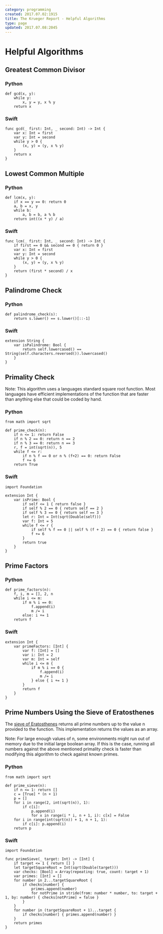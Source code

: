 ```yaml
---
category: programming
created: 2017.07.02:1915
title: The Krueger Report - Helpful Algorithms
type: page
updated: 2017.07.08:2045
---
```


# Helpful Algorithms

## Greatest Common Divisor

### Python

	def gcd(x, y):
		while y:
			x, y = y, x % y
		return x

### Swift

	func gcd(_ first: Int, _ second: Int) -> Int {
		var x: Int = first
		var y: Int = second
		while y > 0 {
			(x, y) = (y, x % y)
		}
		return x
	}

## Lowest Common Multiple

### Python

	def lcm(x, y):
		if x == y == 0: return 0
		a, b = x, y
		while b:
			a, b = b, a % b
		return int((x * y) / a)

### Swift

	func lcm(_ first: Int, _ second: Int) -> Int {
		if first == 0 && second == 0 { return 0 }
		var x: Int = first
		var y: Int = second
		while y > 0 {
			(x, y) = (y, x % y)
		}
		return (first * second) / x
	}

## Palindrome Check

### Python

	def palindrome_check(s):
		return s.lower() == s.lower()[::-1]

### Swift

	extension String {
		var isPalindrome: Bool {
			return self.lowercased() == String(self.characters.reversed()).lowercased()
		}
	}

## Primality Check

Note: This algorithm uses a languages standard square root function. Most languages have efficient implementations of the function that are faster than anything else that could be coded by hand.

### Python

	from math import sqrt
	
	def prime_check(n):
		if n <= 1: return False
		if n % 2 == 0: return n == 2
		if n % 3 == 0: return n == 3
		r, f = int(sqrt(n)), 5
		while f <= r:
			if n % f == 0 or n % (f+2) == 0: return False
			f += 6
		return True

### Swift

	import Foundation
	
	extension Int {
		var isPrime: Bool {
			if self <= 1 { return false }
			if self % 2 == 0 { return self == 2 }
			if self % 3 == 0 { return self == 3 }
			let r: Int = Int(sqrt(Double(self)))
			var f: Int = 5
			while f <= r {
				if self % f == 0 || self % (f + 2) == 0 { return false }
				f += 6
			}
			return true
		}
	}

## Prime Factors

### Python

	def prime_factors(n):
		f, i, m = [], 2, n
		while i <= m:
			if m % i == 0:
				f.append(i)
				m /= i
			else: i += 1
		return f

### Swift

	extension Int {
		var primeFactors: [Int] {
			var f: [Int] = []
			var i: Int = 2
			var m: Int = self
			while i <= m {
				if m % i == 0 {
					f.append(i)
					m /= i
				} else { i += 1 }
			}
			return f
		}
	}

## Prime Numbers Using the Sieve of Eratosthenes

The [sieve of Eratosthenes](https://en.wikipedia.org/wiki/Sieve_of_Eratosthenes) returns all prime numbers up to the value n provided to the function. This implementation returns the values as an array.

Note: For large enough values of n, some environments might run out of memory due to the initial large boolean array. If this is the case, running all numbers against the above mentioned primality check is faster than modifying this algorithm to check against known primes.

### Python

	from math import sqrt
	
	def prime_sieve(n):
		if n <= 1: return []
		c = [True] * (n + 1)
		p = []
		for i in range(2, int(sqrt(n)), 1):
			if c[i]:
				p.append(i)
				for x in range(i * i, n + 1, i): c[x] = False
		for i in range(int(sqrt(n)) + 1, n + 1, 1):
			if c[i]: p.append(i)
		return p


### Swift

	import Foundation
	
	func primeSieve(_ target: Int) -> [Int] {
		if target <= 1 { return [] }
		let targetSquareRoot = Int(sqrt(Double(target)))
		var checks: [Bool] = Array(repeating: true, count: target + 1)
		var primes: [Int] = []
		for number in 2...targetSquareRoot {
			if checks[number] {
				primes.append(number)
				for notPrime in stride(from: number * number, to: target + 1, by: number) { checks[notPrime] = false }
			}
		}
		for number in (targetSquareRoot + 1)...target {
			if checks[number] { primes.append(number) }
		}
		return primes
	}
